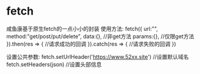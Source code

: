 # fetch
咸鱼康基于原生fetch的一点小小的封装
使用方法:
  fetch({
    url:"",
    method:"get/post/put/delete",
    data:{},   //非get方法
    params:{}, //仅限get方法
  }).then(res => { //请求成功的回调
  }).catch(res => { //请求失败的回调
  })
  
设置公共参数:
  fetch.setUrlHeader('https://www.52xx.site') //设置默认域名
  fetch.setHeaders(json)  //设置头部信息
